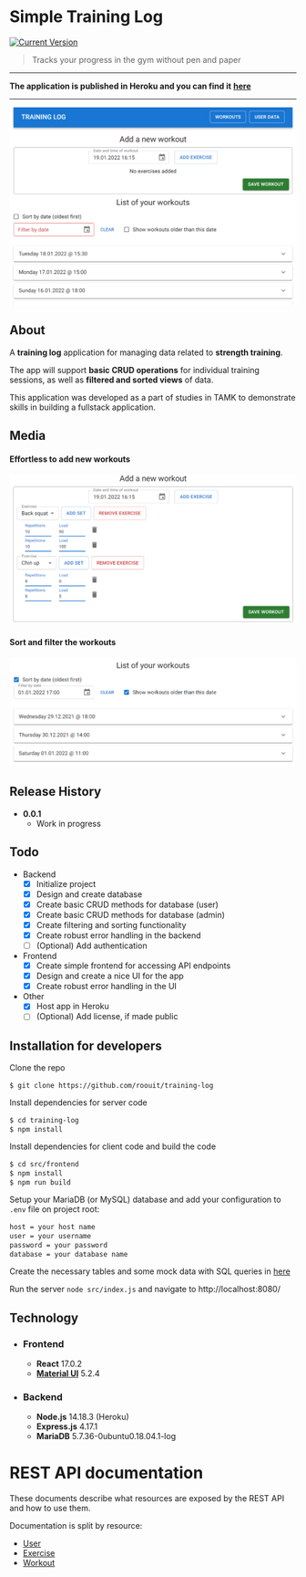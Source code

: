 # Simple Training Log

[![Current Version][current-version]][current-version]

> Tracks your progress in the gym without pen and paper
***
**The application is published in Heroku and you can find it** [**here**](https://simple-training-log.herokuapp.com/)
***

![](docs/user.png)

## About

A **training log** application for managing data related to **strength training**.

The app will support **basic CRUD operations** for individual training sessions, as well as **filtered and sorted views** of data.

This application was developed as a part of studies in TAMK to demonstrate skills in building a fullstack application.

## Media

#### Effortless to add new workouts

![](docs/new.png)

#### Sort and filter the workouts

![](docs/sort.png)

## Release History

* **0.0.1**
    * Work in progress

## Todo

- Backend
  - [x] Initialize project
  - [x] Design and create database
  - [x] Create basic CRUD methods for database (user)
  - [x] Create basic CRUD methods for database (admin)
  - [x] Create filtering and sorting functionality
  - [x] Create robust error handling in the backend
  - [ ] (Optional) Add authentication
- Frontend
  - [x] Create simple frontend for accessing API endpoints
  - [x] Design and create a nice UI for the app
  - [x] Create robust error handling in the UI
- Other
  - [x] Host app in Heroku
  - [ ] (Optional) Add license, if made public

## Installation for developers

Clone the repo

```
$ git clone https://github.com/roouit/training-log
```

Install dependencies for server code

```
$ cd training-log
$ npm install
```

Install dependencies for client code and build the code

```
$ cd src/frontend
$ npm install
$ npm run build
```

Setup your MariaDB (or MySQL) database and add your configuration to `.env` file on project root:

```
host = your host name
user = your username
password = your password
database = your database name
```

Create the necessary tables and some mock data with SQL queries in [here](docs\db-creation-queries.sql)

Run the server `node src/index.js` and navigate to http://localhost:8080/

## Technology

* ### Frontend
  * **React** 17.0.2
  * [**Material UI**](https://mui.com/) 5.2.4
* ### Backend
  * **Node.js** 14.18.3 (Heroku)
  * **Express.js** 4.17.1
  * **MariaDB** 5.7.36-0ubuntu0.18.04.1-log

# REST API documentation

These documents describe what resources are exposed by the REST API and how to use them.

Documentation is split by resource:
* [User](src/api/v1/docs/user-api.md)
* [Exercise](src/api/v1/docs/exercise-api.md)
* [Workout](src/api/v1/docs/workout-api.md)

<!-- Markdown link & img dfn's -->
[current-version]: https://img.shields.io/badge/version-0.0.1-yellow